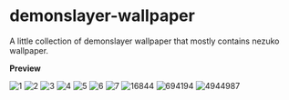 # demonslayer-wallpaper
A little collection of demonslayer wallpaper that mostly contains nezuko wallpaper.

**Preview**

![1](https://user-images.githubusercontent.com/98061360/161417331-a71e09f1-d376-4d7d-b2ac-757ec2d62626.png)
![2](https://user-images.githubusercontent.com/98061360/161417333-4ea13b55-aa83-47be-aa04-3802b263506e.png)
![3](https://user-images.githubusercontent.com/98061360/161417334-0d21a95c-6fb9-4a95-b5f4-a02b4d7c711c.png)
![4](https://user-images.githubusercontent.com/98061360/161417335-86e13f91-69ea-4e63-ab96-c1fef6682503.jpg)
![5](https://user-images.githubusercontent.com/98061360/161417336-9ab4b4b5-e96a-40e9-a9fe-d6c5ddb2d037.png)
![6](https://user-images.githubusercontent.com/98061360/161417338-cc353b36-25e8-4f48-9ab5-350370540306.jpg)
![7](https://user-images.githubusercontent.com/98061360/161417339-ea36bdd7-8a74-4315-a964-0b5f2c67db3c.png)
![16844](https://user-images.githubusercontent.com/98061360/161417340-5f15788c-1eb3-4a76-b7d3-0e8afcd45e8b.jpg)
![694194](https://user-images.githubusercontent.com/98061360/161417341-3c5f5a69-18d7-40b4-9b60-1be78989940b.jpg)
![4944987](https://user-images.githubusercontent.com/98061360/161417342-d6bf552c-682a-43af-a21c-98ce06f42c17.jpg)
